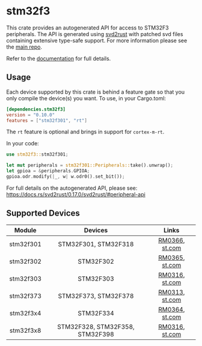 # stm32f3
This crate provides an autogenerated API for access to STM32F3 peripherals.
The API is generated using [svd2rust] with patched svd files containing
extensive type-safe support. For more information please see the [main repo].

Refer to the [documentation] for full details.

[svd2rust]: https://github.com/japaric/svd2rust
[main repo]: https://github.com/stm32-rs/stm32-rs
[documentation]: https://docs.rs/stm32f3/latest/stm32f3/

## Usage
Each device supported by this crate is behind a feature gate so that you only
compile the device(s) you want. To use, in your Cargo.toml:

```toml
[dependencies.stm32f3]
version = "0.10.0"
features = ["stm32f301", "rt"]
```

The `rt` feature is optional and brings in support for `cortex-m-rt`.

In your code:

```rust
use stm32f3::stm32f301;

let mut peripherals = stm32f301::Peripherals::take().unwrap();
let gpioa = &peripherals.GPIOA;
gpioa.odr.modify(|_, w| w.odr0().set_bit());
```

For full details on the autogenerated API, please see:
https://docs.rs/svd2rust/0.17.0/svd2rust/#peripheral-api

## Supported Devices

| Module | Devices | Links |
|:------:|:-------:|:-----:|
| stm32f301 | STM32F301, STM32F318 | [RM0366](https://www.st.com/resource/en/reference_manual/dm00094350.pdf), [st.com](https://www.st.com/en/microcontrollers-microprocessors/stm32f301.html) |
| stm32f302 | STM32F302 | [RM0365](https://www.st.com/resource/en/reference_manual/dm00094349.pdf), [st.com](https://www.st.com/en/microcontrollers-microprocessors/stm32f302.html) |
| stm32f303 | STM32F303 | [RM0316](https://www.st.com/resource/en/reference_manual/dm00043574.pdf), [st.com](https://www.st.com/en/microcontrollers-microprocessors/stm32f303.html) |
| stm32f373 | STM32F373, STM32F378 | [RM0313](https://www.st.com/resource/en/reference_manual/dm00041563.pdf), [st.com](https://www.st.com/en/microcontrollers-microprocessors/stm32f373.html) |
| stm32f3x4 | STM32F334 | [RM0364](https://www.st.com/resource/en/reference_manual/dm00093941.pdf), [st.com](https://www.st.com/en/microcontrollers-microprocessors/stm32f334.html) |
| stm32f3x8 | STM32F328, STM32F358, STM32F398 | [RM0316](https://www.st.com/resource/en/reference_manual/dm00043574.pdf), [st.com](https://www.st.com/en/microcontrollers-microprocessors/stm32f3x8.html) |
